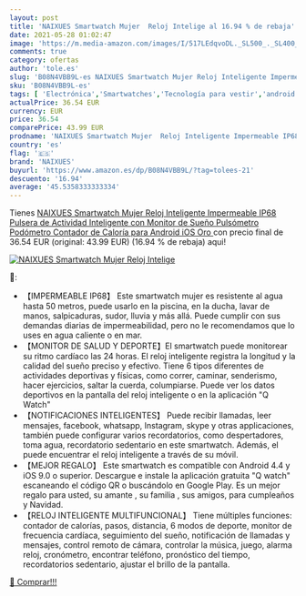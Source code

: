 ```yaml
---
layout: post
title: 'NAIXUES Smartwatch Mujer  Reloj Intelige al 16.94 % de rebaja'
date: 2021-05-28 01:02:47
image: 'https://m.media-amazon.com/images/I/517LEdqvoDL._SL500_._SL400_.jpg'
comments: true
category: ofertas
author: 'tole.es'
slug: 'B08N4VBB9L-es NAIXUES Smartwatch Mujer Reloj Inteligente Impermeable...'
sku: 'B08N4VBB9L-es'
tags: [ 'Electrónica','Smartwatches','Tecnología para vestir','android','naixues', ]
actualPrice: 36.54 EUR
currency: EUR
price: 36.54
comparePrice: 43.99 EUR
prodname: 'NAIXUES Smartwatch Mujer  Reloj Inteligente Impermeable IP68  Pulsera de Actividad Inteligente con Monitor de Sueño Pulsómetro Podómetro Contador de Caloría para Android iOS  Oro '
country: 'es'
flag: '🇪🇸'
brand: 'NAIXUES'
buyurl: 'https://www.amazon.es/dp/B08N4VBB9L/?tag=tolees-21'
descuento: '16.94'
average: '45.5358333333334'
---
```


Tienes [NAIXUES Smartwatch Mujer  Reloj Inteligente Impermeable IP68  Pulsera de Actividad Inteligente con Monitor de Sueño Pulsómetro Podómetro Contador de Caloría para Android iOS  Oro ](https://www.amazon.es/dp/B08N4VBB9L/?tag=tolees-21) con precio final de  36.54 EUR (original: 43.99 EUR) (16.94 %  de rebaja) aqui!

[![NAIXUES Smartwatch Mujer  Reloj Intelige](https://m.media-amazon.com/images/I/517LEdqvoDL._SL500_._SL400_.jpg)](https://www.amazon.es/dp/B08N4VBB9L/?tag=tolees-21)

🔎:

- 【IMPERMEABLE IP68】 Este smartwatch mujer es resistente al agua hasta 50 metros, puede usarlo en la piscina, en la ducha, lavar de manos, salpicaduras, sudor, lluvia y más allá. Puede cumplir con sus demandas diarias de impermeabilidad, pero no le recomendamos que lo uses en agua caliente o en mar.
- 【MONITOR DE SALUD Y DEPORTE】El smartwatch puede monitorear su ritmo cardíaco las 24 horas. El reloj inteligente registra la longitud y la calidad del sueño preciso y efectivo. Tiene 6 tipos diferentes de actividades deportivas y físicas, como correr, caminar, senderismo, hacer ejercicios, saltar la cuerda, columpiarse. Puede ver los datos deportivos en la pantalla del reloj inteligente o en la aplicación "Q Watch"
- 【NOTIFICACIONES INTELIGENTES】 Puede recibir llamadas, leer mensajes, facebook, whatsapp, Instagram, skype y otras applicaciones, también puede configurar varios recordatorios, como despertadores, toma agua, recordatorio sedentario en este smartwatch. Además, el puede encuentrar el reloj inteligente a través de su móvil.
- 【MEJOR REGALO】 Este smartwatch es compatible con Android 4.4 y iOS 9.0 o superior. Descargue e instale la aplicación gratuita "Q watch" escaneando el código QR o buscándolo en Google Play. Es un mejor regalo para usted, su amante , su familia , sus amigos, para cumpleaños y Navidad.
- 【RELOJ INTELIGENTE MULTIFUNCIONAL】 Tiene múltiples funciones: contador de calorías, pasos, distancia, 6 modos de deporte, monitor de frecuencia cardíaca, seguimiento del sueño, notificación de llamadas y mensajes, control remoto de cámara, controlar la música, juego, alarma reloj, cronómetro, encontrar teléfono, pronóstico del tiempo, recordatorios sedentario, ajustar el brillo de la pantalla.

[🛒 Comprar!!!](https://www.amazon.es/dp/B08N4VBB9L/?tag=tolees-21)
